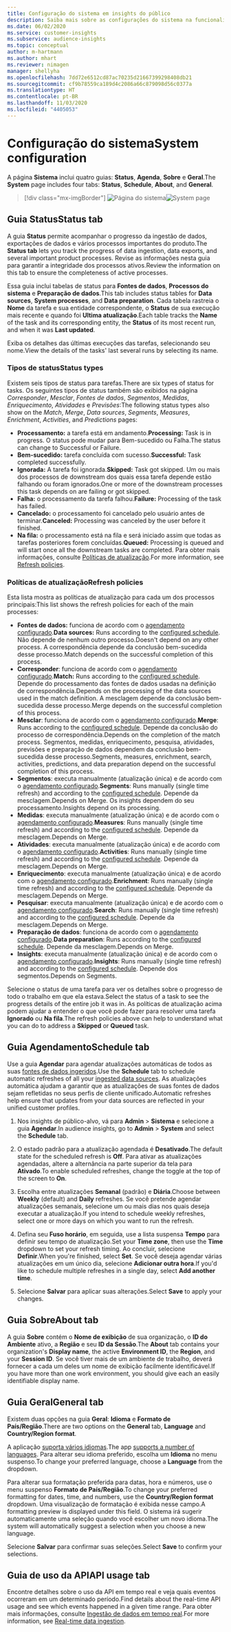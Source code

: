 ```yaml
---
title: Configuração do sistema em insights do público
description: Saiba mais sobre as configurações do sistema na funcionalidade de insights de público-alvo do Dynamics 365 Customer Insights.
ms.date: 06/02/2020
ms.service: customer-insights
ms.subservice: audience-insights
ms.topic: conceptual
author: m-hartmann
ms.author: mhart
ms.reviewer: nimagen
manager: shellyha
ms.openlocfilehash: 7dd72e6512cd87ac70235d21667399298408db21
ms.sourcegitcommit: cf9b78559ca189d4c2086a66c879098d56c0377a
ms.translationtype: HT
ms.contentlocale: pt-BR
ms.lasthandoff: 11/03/2020
ms.locfileid: "4405053"
---
```

# <a name="system-configuration"></a><span data-ttu-id="d1a5a-103">Configuração do sistema</span><span class="sxs-lookup"><span data-stu-id="d1a5a-103">System configuration</span></span>

<span data-ttu-id="d1a5a-104">A página **Sistema** inclui quatro guias: **Status**, **Agenda**, **Sobre** e **Geral**.</span><span class="sxs-lookup"><span data-stu-id="d1a5a-104">The **System** page includes four tabs: **Status**, **Schedule**, **About**, and **General**.</span></span>

> [!div class="mx-imgBorder"]
> <span data-ttu-id="d1a5a-105">![Página do sistema](media/system-tabs.png "Página do sistema")</span><span class="sxs-lookup"><span data-stu-id="d1a5a-105">![System page](media/system-tabs.png "System page")</span></span>

## <a name="status-tab"></a><span data-ttu-id="d1a5a-106">Guia Status</span><span class="sxs-lookup"><span data-stu-id="d1a5a-106">Status tab</span></span>

<span data-ttu-id="d1a5a-107">A guia **Status** permite acompanhar o progresso da ingestão de dados, exportações de dados e vários processos importantes do produto.</span><span class="sxs-lookup"><span data-stu-id="d1a5a-107">The **Status tab** lets you track the progress of data ingestion, data exports, and several important product processes.</span></span> <span data-ttu-id="d1a5a-108">Revise as informações nesta guia para garantir a integridade dos processos ativos.</span><span class="sxs-lookup"><span data-stu-id="d1a5a-108">Review the information on this tab to ensure the completeness of active processes.</span></span>

<span data-ttu-id="d1a5a-109">Essa guia inclui tabelas de status para **Fontes de dados**, **Processos do sistema** e **Preparação de dados**.</span><span class="sxs-lookup"><span data-stu-id="d1a5a-109">This tab includes status tables for **Data sources**, **System processes**, and **Data preparation**.</span></span> <span data-ttu-id="d1a5a-110">Cada tabela rastreia o **Nome** da tarefa e sua entidade correspondente, o **Status** de sua execução mais recente e quando foi **Ultima atualização**.</span><span class="sxs-lookup"><span data-stu-id="d1a5a-110">Each table tracks the **Name** of the task and its corresponding entity, the **Status** of its most recent run, and when it was **Last updated**.</span></span>

<span data-ttu-id="d1a5a-111">Exiba os detalhes das últimas execuções das tarefas, selecionando seu nome.</span><span class="sxs-lookup"><span data-stu-id="d1a5a-111">View the details of the tasks' last several runs by selecting its name.</span></span>

### <a name="status-types"></a><span data-ttu-id="d1a5a-112">Tipos de status</span><span class="sxs-lookup"><span data-stu-id="d1a5a-112">Status types</span></span>

<span data-ttu-id="d1a5a-113">Existem seis tipos de status para tarefas.</span><span class="sxs-lookup"><span data-stu-id="d1a5a-113">There are six types of status for tasks.</span></span> <span data-ttu-id="d1a5a-114">Os seguintes tipos de status também são exibidos na página *Corresponder*, *Mesclar*, *Fontes de dados*, *Segmentos*, *Medidas*, *Enriquecimento*, *Atividades* e *Previsões*:</span><span class="sxs-lookup"><span data-stu-id="d1a5a-114">The following status types also show on the *Match*, *Merge*, *Data sources*, *Segments*, *Measures*, *Enrichment*, *Activities*, and *Predictions* pages:</span></span>

- <span data-ttu-id="d1a5a-115">**Processamento:** a tarefa está em andamento.</span><span class="sxs-lookup"><span data-stu-id="d1a5a-115">**Processing:** Task is in progress.</span></span> <span data-ttu-id="d1a5a-116">O status pode mudar para Bem-sucedido ou Falha.</span><span class="sxs-lookup"><span data-stu-id="d1a5a-116">The status can change to Successful or Failure.</span></span>
- <span data-ttu-id="d1a5a-117">**Bem-sucedido:** tarefa concluída com sucesso.</span><span class="sxs-lookup"><span data-stu-id="d1a5a-117">**Successful:** Task completed successfully.</span></span>
- <span data-ttu-id="d1a5a-118">**Ignorada:** A tarefa foi ignorada.</span><span class="sxs-lookup"><span data-stu-id="d1a5a-118">**Skipped:** Task got skipped.</span></span> <span data-ttu-id="d1a5a-119">Um ou mais dos processos de downstream dos quais essa tarefa depende estão falhando ou foram ignorados.</span><span class="sxs-lookup"><span data-stu-id="d1a5a-119">One or more of the downstream processes this task depends on are failing or got skipped.</span></span>
- <span data-ttu-id="d1a5a-120">**Falha:** o processamento da tarefa falhou.</span><span class="sxs-lookup"><span data-stu-id="d1a5a-120">**Failure:** Processing  of the task has failed.</span></span>
- <span data-ttu-id="d1a5a-121">**Cancelado:** o processamento foi cancelado pelo usuário antes de terminar.</span><span class="sxs-lookup"><span data-stu-id="d1a5a-121">**Canceled:** Processing was canceled by the user before it finished.</span></span>
- <span data-ttu-id="d1a5a-122">**Na fila:** o processamento está na fila e será iniciado assim que todas as tarefas posteriores forem concluídas.</span><span class="sxs-lookup"><span data-stu-id="d1a5a-122">**Queued:** Processing is queued and will start once all the downstream tasks are completed.</span></span> <span data-ttu-id="d1a5a-123">Para obter mais informações, consulte [Políticas de atualização](#refresh-policies).</span><span class="sxs-lookup"><span data-stu-id="d1a5a-123">For more information, see [Refresh policies](#refresh-policies).</span></span>

### <a name="refresh-policies"></a><span data-ttu-id="d1a5a-124">Políticas de atualização</span><span class="sxs-lookup"><span data-stu-id="d1a5a-124">Refresh policies</span></span>

<span data-ttu-id="d1a5a-125">Esta lista mostra as políticas de atualização para cada um dos processos principais:</span><span class="sxs-lookup"><span data-stu-id="d1a5a-125">This list shows the refresh policies for each of the main processes:</span></span>

- <span data-ttu-id="d1a5a-126">**Fontes de dados:** funciona de acordo com o [agendamento configurado](#schedule-tab).</span><span class="sxs-lookup"><span data-stu-id="d1a5a-126">**Data sources:** Runs according to the [configured schedule](#schedule-tab).</span></span> <span data-ttu-id="d1a5a-127">Não depende de nenhum outro processo.</span><span class="sxs-lookup"><span data-stu-id="d1a5a-127">Doesn't depend on any other process.</span></span> <span data-ttu-id="d1a5a-128">A correspondência depende da conclusão bem-sucedida desse processo.</span><span class="sxs-lookup"><span data-stu-id="d1a5a-128">Match depends on the successful completion of this process.</span></span>
- <span data-ttu-id="d1a5a-129">**Corresponder**: funciona de acordo com o [agendamento configurado](#schedule-tab).</span><span class="sxs-lookup"><span data-stu-id="d1a5a-129">**Match:** Runs according to the [configured schedule](#schedule-tab).</span></span> <span data-ttu-id="d1a5a-130">Depende do processamento das fontes de dados usadas na definição de correspondência.</span><span class="sxs-lookup"><span data-stu-id="d1a5a-130">Depends on the processing of the data sources used in the match definition.</span></span> <span data-ttu-id="d1a5a-131">A mesclagem depende da conclusão bem-sucedida desse processo.</span><span class="sxs-lookup"><span data-stu-id="d1a5a-131">Merge depends on the successful completion of this process.</span></span>
- <span data-ttu-id="d1a5a-132">**Mesclar**: funciona de acordo com o [agendamento configurado](#schedule-tab).</span><span class="sxs-lookup"><span data-stu-id="d1a5a-132">**Merge**: Runs according to the [configured schedule](#schedule-tab).</span></span> <span data-ttu-id="d1a5a-133">Depende da conclusão do processo de correspondência.</span><span class="sxs-lookup"><span data-stu-id="d1a5a-133">Depends on the completion of the match process.</span></span> <span data-ttu-id="d1a5a-134">Segmentos, medidas, enriquecimento, pesquisa, atividades, previsões e preparação de dados dependem da conclusão bem-sucedida desse processo.</span><span class="sxs-lookup"><span data-stu-id="d1a5a-134">Segments, measures, enrichment, search, activities, predictions, and data preparation depend on the successful completion of this process.</span></span>
- <span data-ttu-id="d1a5a-135">**Segmentos**: executa manualmente (atualização única) e de acordo com o [agendamento configurado](#schedule-tab).</span><span class="sxs-lookup"><span data-stu-id="d1a5a-135">**Segments**: Runs manually (single time refresh) and according to the [configured schedule](#schedule-tab).</span></span> <span data-ttu-id="d1a5a-136">Depende da mesclagem.</span><span class="sxs-lookup"><span data-stu-id="d1a5a-136">Depends on Merge.</span></span> <span data-ttu-id="d1a5a-137">Os insights dependem do seu processamento.</span><span class="sxs-lookup"><span data-stu-id="d1a5a-137">Insights depend on its processing.</span></span>
- <span data-ttu-id="d1a5a-138">**Medidas**: executa manualmente (atualização única) e de acordo com o [agendamento configurado](#schedule-tab).</span><span class="sxs-lookup"><span data-stu-id="d1a5a-138">**Measures**: Runs manually (single time refresh) and according to the [configured schedule](#schedule-tab).</span></span> <span data-ttu-id="d1a5a-139">Depende da mesclagem.</span><span class="sxs-lookup"><span data-stu-id="d1a5a-139">Depends on Merge.</span></span>
- <span data-ttu-id="d1a5a-140">**Atividades**: executa manualmente (atualização única) e de acordo com o [agendamento configurado](#schedule-tab).</span><span class="sxs-lookup"><span data-stu-id="d1a5a-140">**Activities**: Runs manually (single time refresh) and according to the [configured schedule](#schedule-tab).</span></span> <span data-ttu-id="d1a5a-141">Depende da mesclagem.</span><span class="sxs-lookup"><span data-stu-id="d1a5a-141">Depends on Merge.</span></span>
- <span data-ttu-id="d1a5a-142">**Enriquecimento**: executa manualmente (atualização única) e de acordo com o [agendamento configurado](#schedule-tab).</span><span class="sxs-lookup"><span data-stu-id="d1a5a-142">**Enrichment**: Runs manually (single time refresh) and according to the [configured schedule](#schedule-tab).</span></span> <span data-ttu-id="d1a5a-143">Depende da mesclagem.</span><span class="sxs-lookup"><span data-stu-id="d1a5a-143">Depends on Merge.</span></span>
- <span data-ttu-id="d1a5a-144">**Pesquisar**: executa manualmente (atualização única) e de acordo com o [agendamento configurado](#schedule-tab).</span><span class="sxs-lookup"><span data-stu-id="d1a5a-144">**Search**: Runs manually (single time refresh) and according to the [configured schedule](#schedule-tab).</span></span> <span data-ttu-id="d1a5a-145">Depende da mesclagem.</span><span class="sxs-lookup"><span data-stu-id="d1a5a-145">Depends on Merge.</span></span>
- <span data-ttu-id="d1a5a-146">**Preparação de dados**: funciona de acordo com o [agendamento configurado](#schedule-tab).</span><span class="sxs-lookup"><span data-stu-id="d1a5a-146">**Data preparation**: Runs according to the [configured schedule](#schedule-tab).</span></span> <span data-ttu-id="d1a5a-147">Depende da mesclagem.</span><span class="sxs-lookup"><span data-stu-id="d1a5a-147">Depends on Merge.</span></span>
- <span data-ttu-id="d1a5a-148">**Insights**: executa manualmente (atualização única) e de acordo com o [agendamento configurado](#schedule-tab).</span><span class="sxs-lookup"><span data-stu-id="d1a5a-148">**Insights**: Runs manually (single time refresh) and according to the [configured schedule](#schedule-tab).</span></span> <span data-ttu-id="d1a5a-149">Depende dos segmentos.</span><span class="sxs-lookup"><span data-stu-id="d1a5a-149">Depends on Segments.</span></span>

<span data-ttu-id="d1a5a-150">Selecione o status de uma tarefa para ver os detalhes sobre o progresso de todo o trabalho em que ela estava.</span><span class="sxs-lookup"><span data-stu-id="d1a5a-150">Select the status of a task to see the progress details of the entire job it was in.</span></span> <span data-ttu-id="d1a5a-151">As políticas de atualização acima podem ajudar a entender o que você pode fazer para resolver uma tarefa **Ignorado** ou **Na fila**.</span><span class="sxs-lookup"><span data-stu-id="d1a5a-151">The refresh policies above can help to understand what you can do to address a **Skipped** or **Queued** task.</span></span>

## <a name="schedule-tab"></a><span data-ttu-id="d1a5a-152">Guia Agendamento</span><span class="sxs-lookup"><span data-stu-id="d1a5a-152">Schedule tab</span></span>

<span data-ttu-id="d1a5a-153">Use a guia **Agendar** para agendar atualizações automáticas de todos as suas [fontes de dados ingeridos](data-sources.md).</span><span class="sxs-lookup"><span data-stu-id="d1a5a-153">Use the **Schedule** tab to schedule automatic refreshes of all your [ingested data sources](data-sources.md).</span></span> <span data-ttu-id="d1a5a-154">As atualizações automática ajudam a garantir que as atualizações de suas fontes de dados sejam refletidas no seus perfis de cliente unificado.</span><span class="sxs-lookup"><span data-stu-id="d1a5a-154">Automatic refreshes help ensure that updates from your data sources are reflected in your unified customer profiles.</span></span>

1. <span data-ttu-id="d1a5a-155">Nos insights de público-alvo, vá para **Admin** > **Sistema** e selecione a guia **Agendar**.</span><span class="sxs-lookup"><span data-stu-id="d1a5a-155">In audience insights, go to **Admin** > **System** and select the **Schedule** tab.</span></span>

2. <span data-ttu-id="d1a5a-156">O estado padrão para a atualização agendada é **Desativado**.</span><span class="sxs-lookup"><span data-stu-id="d1a5a-156">The default state for the scheduled refresh is **Off**.</span></span> <span data-ttu-id="d1a5a-157">Para ativar as atualizações agendadas, altere a alternância na parte superior da tela para **Ativado**.</span><span class="sxs-lookup"><span data-stu-id="d1a5a-157">To enable scheduled refreshes, change the toggle at the top of the screen to **On**.</span></span>

3. <span data-ttu-id="d1a5a-158">Escolha entre atualizações **Semanal** (padrão) e **Diária**.</span><span class="sxs-lookup"><span data-stu-id="d1a5a-158">Choose between **Weekly** (default) and **Daily** refreshes.</span></span> <span data-ttu-id="d1a5a-159">Se você pretende agendar atualizações semanais, selecione um ou mais dias nos quais deseja executar a atualização.</span><span class="sxs-lookup"><span data-stu-id="d1a5a-159">If you intend to schedule weekly refreshes, select one or more days on which you want to run the refresh.</span></span>

4. <span data-ttu-id="d1a5a-160">Defina seu **Fuso horário**, em seguida, use a lista suspensa **Tempo** para definir seu tempo de atualização.</span><span class="sxs-lookup"><span data-stu-id="d1a5a-160">Set your **Time zone**, then use the **Time** dropdown to set your refresh timing.</span></span> <span data-ttu-id="d1a5a-161">Ao concluir, selecione **Definir**.</span><span class="sxs-lookup"><span data-stu-id="d1a5a-161">When you're finished, select **Set**.</span></span> <span data-ttu-id="d1a5a-162">Se você deseja agendar várias atualizações em um único dia, selecione **Adicionar outra hora**.</span><span class="sxs-lookup"><span data-stu-id="d1a5a-162">If you'd like to schedule multiple refreshes in a single day, select **Add another time**.</span></span>

5. <span data-ttu-id="d1a5a-163">Selecione **Salvar** para aplicar suas alterações.</span><span class="sxs-lookup"><span data-stu-id="d1a5a-163">Select **Save** to apply your changes.</span></span>

## <a name="about-tab"></a><span data-ttu-id="d1a5a-164">Guia Sobre</span><span class="sxs-lookup"><span data-stu-id="d1a5a-164">About tab</span></span>

<span data-ttu-id="d1a5a-165">A guia **Sobre** contém o **Nome de exibição** de sua organização, o **ID do Ambiente** ativo, a **Região** e seu **ID da Sessão**.</span><span class="sxs-lookup"><span data-stu-id="d1a5a-165">The **About** tab contains your organization's **Display name**, the active **Environment ID**, the **Region**, and your **Session ID**.</span></span> <span data-ttu-id="d1a5a-166">Se você tiver mais de um ambiente de trabalho, deverá fornecer a cada um deles um nome de exibição facilmente identificável.</span><span class="sxs-lookup"><span data-stu-id="d1a5a-166">If you have more than one work environment, you should give each an easily identifiable display name.</span></span>

## <a name="general-tab"></a><span data-ttu-id="d1a5a-167">Guia Geral</span><span class="sxs-lookup"><span data-stu-id="d1a5a-167">General tab</span></span>

<span data-ttu-id="d1a5a-168">Existem duas opções na guia **Geral**: **Idioma** e **Formato de País/Região**.</span><span class="sxs-lookup"><span data-stu-id="d1a5a-168">There are two options on the **General** tab, **Language** and **Country/Region format**.</span></span>

<span data-ttu-id="d1a5a-169">A aplicação [suporta vários idiomas](supported-languages.md).</span><span class="sxs-lookup"><span data-stu-id="d1a5a-169">The app [supports a number of languages](supported-languages.md).</span></span> <span data-ttu-id="d1a5a-170">Para alterar seu idioma preferido, escolha um **Idioma** no menu suspenso.</span><span class="sxs-lookup"><span data-stu-id="d1a5a-170">To change your preferred language, choose a **Language** from the dropdown.</span></span>

<span data-ttu-id="d1a5a-171">Para alterar sua formatação preferida para datas, hora e números, use o menu suspenso **Formato de País/Região**.</span><span class="sxs-lookup"><span data-stu-id="d1a5a-171">To change your preferred formatting for dates, time, and numbers, use the **Country/Region format** dropdown.</span></span> <span data-ttu-id="d1a5a-172">Uma visualização de formatação é exibida nesse campo.</span><span class="sxs-lookup"><span data-stu-id="d1a5a-172">A formatting preview is displayed under this field.</span></span> <span data-ttu-id="d1a5a-173">O sistema irá sugerir automaticamente uma seleção quando você escolher um novo idioma.</span><span class="sxs-lookup"><span data-stu-id="d1a5a-173">The system will automatically suggest a selection when you choose a new language.</span></span>

<span data-ttu-id="d1a5a-174">Selecione **Salvar** para confirmar suas seleções.</span><span class="sxs-lookup"><span data-stu-id="d1a5a-174">Select **Save** to confirm your selections.</span></span>

## <a name="api-usage-tab"></a><span data-ttu-id="d1a5a-175">Guia de uso da API</span><span class="sxs-lookup"><span data-stu-id="d1a5a-175">API usage tab</span></span>

<span data-ttu-id="d1a5a-176">Encontre detalhes sobre o uso da API em tempo real e veja quais eventos ocorreram em um determinado período.</span><span class="sxs-lookup"><span data-stu-id="d1a5a-176">Find details about the real-time API usage and see which events happened in a given time range.</span></span> <span data-ttu-id="d1a5a-177">Para obter mais informações, consulte [Ingestão de dados em tempo real](real-time-data-ingestion.md).</span><span class="sxs-lookup"><span data-stu-id="d1a5a-177">For more information, see [Real-time data ingestion](real-time-data-ingestion.md).</span></span>
